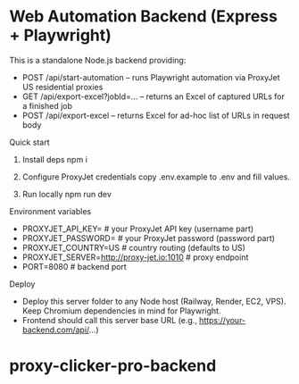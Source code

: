 # Web Automation Backend (Express + Playwright)

This is a standalone Node.js backend providing:
- POST /api/start-automation – runs Playwright automation via ProxyJet US residential proxies
- GET /api/export-excel?jobId=... – returns an Excel of captured URLs for a finished job
- POST /api/export-excel – returns Excel for ad-hoc list of URLs in request body

Quick start

1. Install deps
   npm i

2. Configure ProxyJet credentials
   copy .env.example to .env and fill values.

3. Run locally
   npm run dev

Environment variables

- PROXYJET_API_KEY=            # your ProxyJet API key (username part)
- PROXYJET_PASSWORD=           # your ProxyJet password (password part)
- PROXYJET_COUNTRY=US          # country routing (defaults to US)
- PROXYJET_SERVER=http://proxy-jet.io:1010  # proxy endpoint
- PORT=8080                    # backend port

Deploy
- Deploy this server folder to any Node host (Railway, Render, EC2, VPS). Keep Chromium dependencies in mind for Playwright.
- Frontend should call this server base URL (e.g., https://your-backend.com/api/...)
# proxy-clicker-pro-backend

